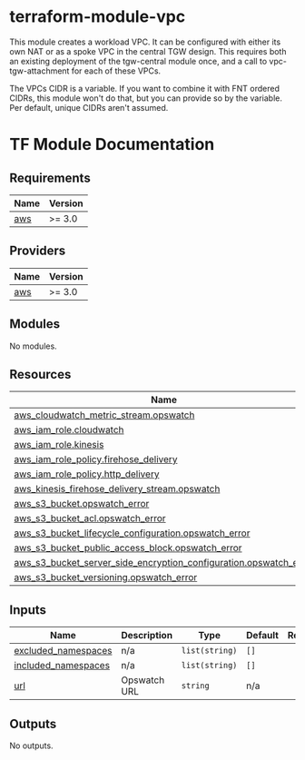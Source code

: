 # terraform-module-vpc
This module creates a workload VPC. It can be configured with either its own NAT or as a spoke VPC in the central TGW design. This requires both an existing deployment of the tgw-central module once, and a call to vpc-tgw-attachment for each of these VPCs.

The VPCs CIDR is a variable. If you want to combine it with FNT ordered CIDRs, this module won't do that, but you can provide so by the variable. Per default, unique CIDRs aren't assumed.
# TF Module Documentation
<!-- BEGIN_TF_DOCS -->
## Requirements

| Name | Version |
|------|---------|
| <a name="requirement_aws"></a> [aws](#requirement\_aws) | >= 3.0 |

## Providers

| Name | Version |
|------|---------|
| <a name="provider_aws"></a> [aws](#provider\_aws) | >= 3.0 |

## Modules

No modules.

## Resources

| Name | Type |
|------|------|
| [aws_cloudwatch_metric_stream.opswatch](https://registry.terraform.io/providers/hashicorp/aws/latest/docs/resources/cloudwatch_metric_stream) | resource |
| [aws_iam_role.cloudwatch](https://registry.terraform.io/providers/hashicorp/aws/latest/docs/resources/iam_role) | resource |
| [aws_iam_role.kinesis](https://registry.terraform.io/providers/hashicorp/aws/latest/docs/resources/iam_role) | resource |
| [aws_iam_role_policy.firehose_delivery](https://registry.terraform.io/providers/hashicorp/aws/latest/docs/resources/iam_role_policy) | resource |
| [aws_iam_role_policy.http_delivery](https://registry.terraform.io/providers/hashicorp/aws/latest/docs/resources/iam_role_policy) | resource |
| [aws_kinesis_firehose_delivery_stream.opswatch](https://registry.terraform.io/providers/hashicorp/aws/latest/docs/resources/kinesis_firehose_delivery_stream) | resource |
| [aws_s3_bucket.opswatch_error](https://registry.terraform.io/providers/hashicorp/aws/latest/docs/resources/s3_bucket) | resource |
| [aws_s3_bucket_acl.opswatch_error](https://registry.terraform.io/providers/hashicorp/aws/latest/docs/resources/s3_bucket_acl) | resource |
| [aws_s3_bucket_lifecycle_configuration.opswatch_error](https://registry.terraform.io/providers/hashicorp/aws/latest/docs/resources/s3_bucket_lifecycle_configuration) | resource |
| [aws_s3_bucket_public_access_block.opswatch_error](https://registry.terraform.io/providers/hashicorp/aws/latest/docs/resources/s3_bucket_public_access_block) | resource |
| [aws_s3_bucket_server_side_encryption_configuration.opswatch_error](https://registry.terraform.io/providers/hashicorp/aws/latest/docs/resources/s3_bucket_server_side_encryption_configuration) | resource |
| [aws_s3_bucket_versioning.opswatch_error](https://registry.terraform.io/providers/hashicorp/aws/latest/docs/resources/s3_bucket_versioning) | resource |

## Inputs

| Name | Description | Type | Default | Required |
|------|-------------|------|---------|:--------:|
| <a name="input_excluded_namespaces"></a> [excluded\_namespaces](#input\_excluded\_namespaces) | n/a | `list(string)` | `[]` | no |
| <a name="input_included_namespaces"></a> [included\_namespaces](#input\_included\_namespaces) | n/a | `list(string)` | `[]` | no |
| <a name="input_url"></a> [url](#input\_url) | Opswatch URL | `string` | n/a | yes |

## Outputs

No outputs.
<!-- END_TF_DOCS -->    